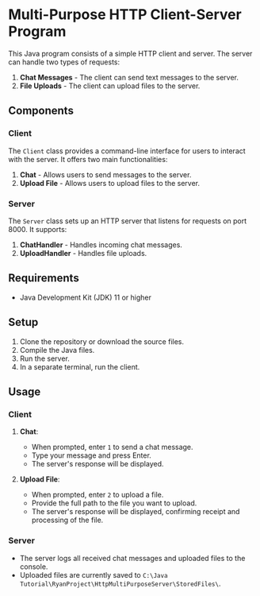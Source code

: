 # Multi-Purpose HTTP Client-Server Program

This Java program consists of a simple HTTP client and server. The server can handle two types of requests:
1. **Chat Messages** - The client can send text messages to the server.
2. **File Uploads** - The client can upload files to the server.

## Components

### Client

The `Client` class provides a command-line interface for users to interact with the server. It offers two main functionalities:
1. **Chat** - Allows users to send messages to the server.
2. **Upload File** - Allows users to upload files to the server.

### Server

The `Server` class sets up an HTTP server that listens for requests on port 8000. It supports:
1. **ChatHandler** - Handles incoming chat messages.
2. **UploadHandler** - Handles file uploads.

## Requirements

- Java Development Kit (JDK) 11 or higher

## Setup

1. Clone the repository or download the source files.
2. Compile the Java files.
3. Run the server.
4. In a separate terminal, run the client.

## Usage

### Client

1. **Chat**:
   - When prompted, enter `1` to send a chat message.
   - Type your message and press Enter.
   - The server's response will be displayed.

2. **Upload File**:
   - When prompted, enter `2` to upload a file.
   - Provide the full path to the file you want to upload.
   - The server's response will be displayed, confirming receipt and processing of the file.

### Server

- The server logs all received chat messages and uploaded files to the console.
- Uploaded files are currently saved to `C:\Java Tutorial\RyanProject\HttpMultiPurposeServer\StoredFiles\`.
